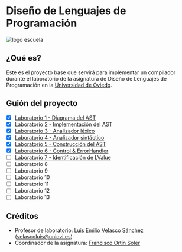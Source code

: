 # Diseño de Lenguajes de Programación

![logo escuela](https://ingenieriainformatica.uniovi.es/image/image_gallery?img_id=5435634)

## ¿Qué es?

Este es el proyecto base que servirá para implementar un compilador durante el laboratorio de la asignatura de Diseño de Lenguajes de Programación en la [Universidad de Oviedo](https://unioi.es).

## Guión del proyecto

- [x] [Laboratorio 1 - Diagrama del AST](docs/labs/lab_01.md)
- [x] [Laboratorio 2 - Implementación del AST](docs/labs/lab_02.md)
- [x] [Laboratorio 3 - Analizador léxico](docs/labs/lab_03.md)
- [x] [Laboratorio 4 - Analizador sintáctico](docs/labs/lab_04.md)
- [x] [Laboratorio 5 - Construcción del AST](docs/labs/lab_05.md)
- [x] [Laboratorio 6 - Control & ErrorHandler](docs/labs/lab_06.md)
- [ ] [Laboratorio 7 - Identificación de LValue](docs/labs/lab_07.md)
- [ ] Laboratorio 8
- [ ] Laboratorio 9
- [ ] Laboratorio 10
- [ ] Laboratorio 11
- [ ] Laboratorio 12
- [ ] Laboratorio 13

## Créditos

- Profesor de laboratorio: [Luis Emilio Velasco Sánchez](https://emibloque.me) ([velascoluis@uniovi.es](mailto:velascoluis@uniovi.es))
- Coordinador de la asignatura: [Francisco Ortín Soler](http://www.reflection.uniovi.es/ortin/)
